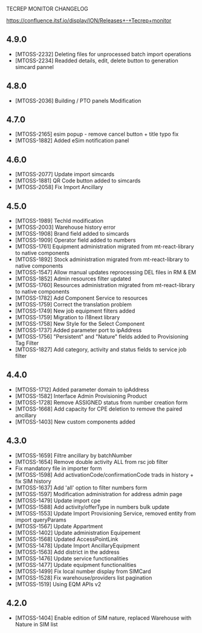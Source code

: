 TECREP MONITOR CHANGELOG

https://confluence.itsf.io/display/ION/Releases+-+Tecrep+monitor

## 4.9.0
* [MTOSS-2232] Deleting files for unprocessed batch import operations
* [MTOSS-2234] Readded details, edit, delete button to generation simcard pannel

## 4.8.0
* [MTOSS-2036] Building / PTO panels Modification

## 4.7.0
* [MTOSS-2165] esim popup - remove cancel button + title typo fix
* [MTOSS-1882] Added eSim notification panel

## 4.6.0 
* [MTOSS-2077] Update import simcards
* [MTOSS-1881] QR Code button added to simcards
* [MTOSS-2058] Fix Import Ancillary

## 4.5.0
* [MTOSS-1989] TechId modification
* [MTOSS-2003] Warehouse history error
* [MTOSS-1908] Brand field added to simcards
* [MTOSS-1909] Operator field added to numbers
* [MTOSS-1761] Equipment administration migrated from mt-react-library to native components
* [MTOSS-1892] Stock administration migrated from mt-react-library to native components 
* [MTOSS-1547] Allow manual updates reprocessing DEL files in RM & EM
* [MTOSS-1852] Admin resources filter updated
* [MTOSS-1760] Resources administration migrated from mt-react-library to native components
* [MTOSS-1782] Add Component Service to resources
* [MTOSS-1759] Correct the translation problem
* [MTOSS-1749] New job equipment filters added
* [MTOSS-1759] Migration to i18next library
* [MTOSS-1758] New Style for the Select Component
* [MTOSS-1737] Added parameter port to ipAddress
* [MTOSS-1756] "Persistent" and "Nature" fields added to Provisioning Tag Filter
* [MTOSS-1827] Add category, activity and status fields to service job filter

## 4.4.0
* [MTOSS-1712] Added parameter domain to ipAddress
* [MTOSS-1582] Interface Admin Provisioning Product
* [MTOSS-1728] Remove ASSIGNED status from number creation form
* [MTOSS-1668] Add capacity for CPE deletion to remove the paired ancillary
* [MTOSS-1403] New custom components added

## 4.3.0
* [MTOSS-1659] Filtre ancillary by batchNumber
* [MTOSS-1654] Remove double activity ALL from rsc job filter
* Fix mandatory file in importer form
* [MTOSS-1598] Add activationCode/confirmationCode trads in history + fix SIM history 
* [MTOSS-1637] Add 'all' option to filter numbers form
* [MTOSS-1597] Modification administration for address admin page
* [MTOSS-1479] Update import cpe
* [MTOSS-1588] Add activity/offerType in numbers bulk update
* [MTOSS-1553] Update Import Provisioning Service, removed entity from import queryParams
* [MTOSS-1567] Update Appartment
* [MTOSS-1402] Update administration Equipement
* [MTOSS-1568] Updated AccessPointLink
* [MTOSS-1478] Update Import AncillaryEquipment
* [MTOSS-1563] Add district in the address
* [MTOSS-1476] Update service functionalities
* [MTOSS-1477] Update equipment functionalities
* [MTOSS-1499] Fix local number display from SIMCard
* [MTOSS-1528] Fix warehouse/providers list pagination
* [MTOSS-1519] Using EQM APIs v2

## 4.2.0
* [MTOSS-1404] Enable edition of SIM nature, replaced Warehouse with Nature in SIM list
